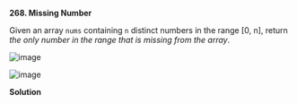 **268. Missing Number**

Given an array `nums` containing `n` distinct numbers in the range \[0, n], return _the only number in the range that is missing from the array_.

![image](https://user-images.githubusercontent.com/51500878/139965853-1f4700ed-9339-469f-8eac-08b6db503c3c.png)

![image](https://user-images.githubusercontent.com/51500878/139965872-f0d1ce97-be18-4789-abce-cffd9c50f825.png)

**Solution**

```python

```
















